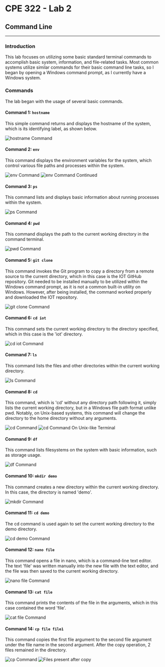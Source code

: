 # CPE 322 - Lab 2 
## Command Line 
--- 
### Introduction 
This lab focuses on utilizing some basic standard terminal commands to accomplish basic system, information, and file-related tasks. Most common systems utilize similar commands for their basic command line tasks, so I began by opening a Windows command prompt, as I currently have a Windows system. 

### Commands 
The lab began with the usage of several basic commands. 

#### Command 1: `hostname` 
This simple command returns and displays the hostname of the system, which is its identifying label, as shown below. 

![hostname Command](hostname.png)

#### Command 2: `env` 
This command displays the environment variables for the system, which control various file paths and processes within the system. 

![env Command](env.png)
![env Command Continued](env2.png)

#### Command 3: `ps` 
This command lists and displays basic information about running processes within the system. 

![ps Command](ps.png)

#### Command 4: `pwd` 
This command displays the path to the current working directory in the command terminal. 

![pwd Command](pwd.png)

#### Command 5: `git clone` 
This command invokes the Git program to copy a directory from a remote source to the current directory, which in this case is the IOT GitHub repository. Git needed to be installed manually to be utilized within the Windows command prompt, as it is not a common built-in utility on Windows. However, after being installed, the command worked properly and downloaded the IOT repository. 

![git clone Command](git_clone.png)

#### Command 6: `cd iot`
This command sets the current working directory to the directory specified, which in this case is the 'iot' directory. 

![cd iot Command](cd_iot.png)

#### Command 7: `ls`
This command lists the files and other directories within the current working directory. 

![ls Command](ls.png)

#### Command 8: `cd`
This command, which is 'cd' without any directory path following it, simply lists the current working directory, but in a Windows file path format unlike pwd. Notably, on Unix-based systems, this command will change the directory to the home directory without any arguments. 

![cd Command](cd.png) 
![cd Command On Unix-like Terminal](cd2.png)

#### Command 9: `df`
This command lists filesystems on the system with basic information, such as storage usage. 

![df Command](df.png) 

#### Command 10: `mkdir demo`
This command creates a new directory within the current working directory. In this case, the directory is named 'demo'.  

![mkdir Command](mkdir.png) 

#### Command 11: `cd demo`
The cd command is used again to set the current working directory to the demo directory. 

![cd demo Command](cd_demo.png) 

#### Command 12: `nano file`
This command opens a file in nano, which is a command-line text editor. The text 'file' was written manually into the new file with the text editor, and the file was then saved to the current working directory. 

![nano file Command](nano_file.png) 

#### Command 13: `cat file`
This command prints the contents of the file in the arguments, which in this case contained the word 'file'. 

![cat file Command](cat_file.png) 

#### Command 14: `cp file file1`
This command copies the first file argument to the second file argument under the file name in the second argument. After the copy operation, 2 files remained in the directory. 

![cp Command](cp_file_file1.png) 
![Files present after copy](cp1)

